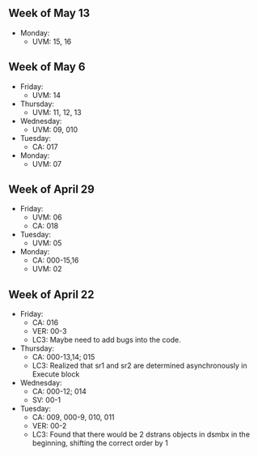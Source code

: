 ## Week of May 13
- Monday:
  - UVM: 15, 16

## Week of May 6
- Friday:
  - UVM: 14
- Thursday:
  - UVM: 11, 12, 13
- Wednesday:
  - UVM: 09, 010
- Tuesday:
  - CA: 017
- Monday:
  - UVM: 07

## Week of April 29
- Friday:
  - UVM: 06
  - CA: 018
- Tuesday:
  - UVM: 05
- Monday:
  - CA: 000-15,16
  - UVM: 02

## Week of April 22
- Friday:
  - CA: 016
  - VER: 00-3
  - LC3: Maybe need to add bugs into the code.
- Thursday:
  - CA: 000-13,14; 015
  - LC3: Realized that sr1 and sr2 are determined asynchronously in Execute block
- Wednesday:
  - CA: 000-12; 014
  - SV: 00-1
- Tuesday:
  - CA: 009, 000-9, 010, 011
  - VER: 00-2
  - LC3: Found that there would be 2 dstrans objects in dsmbx in the beginning, shifting the correct order by 1
